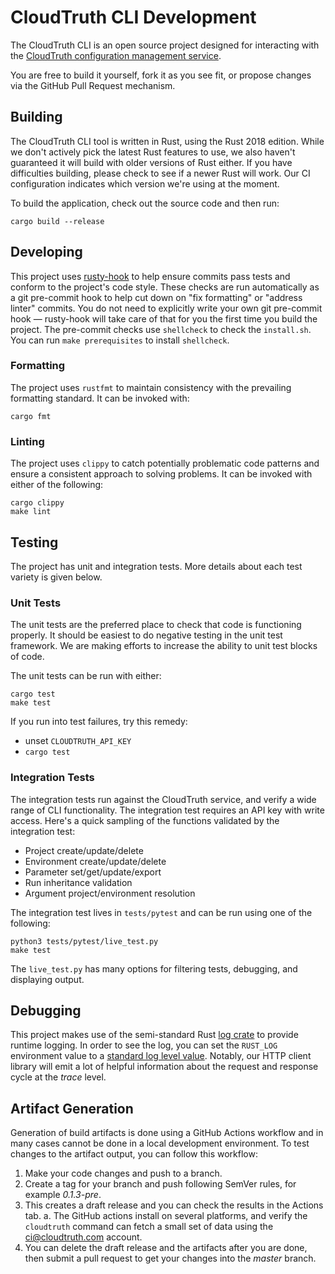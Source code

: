 CloudTruth CLI Development
==========================

The CloudTruth CLI is an open source project designed for interacting with the 
[CloudTruth configuration management service](https://cloudtruth.com).

You are free to build it yourself, fork it as you see fit, or propose changes via the GitHub Pull 
Request mechanism.

Building
--------

The CloudTruth CLI tool is written in Rust, using the Rust 2018 edition.
While we don't actively pick the latest Rust features to use, we also haven't guaranteed it will 
build with older versions of Rust either.
If you have difficulties building, please check to see if a newer Rust will work.
Our CI configuration indicates which version we're using at the moment.

To build the application, check out the source code and then run:

`cargo build --release`

Developing
----------

This project uses [rusty-hook](https://github.com/swellaby/rusty-hook) to help ensure commits pass 
tests and conform to the project's code style.
These checks are run automatically as a git pre-commit hook to help cut down on "fix formatting" or 
"address linter" commits.
You do not need to explicitly write your own git pre-commit hook &mdash; rusty-hook will take care 
of that for you the first time you build the project.
The pre-commit checks use `shellcheck` to check the `install.sh`.  You can run `make prerequisites` 
to install `shellcheck`.

### Formatting

The project uses `rustfmt` to maintain consistency with the prevailing formatting standard.
It can be invoked with:

`cargo fmt`

### Linting

The project uses `clippy` to catch potentially problematic code patterns and ensure a consistent 
approach to solving problems.
It can be invoked with either of the following:

```
cargo clippy
make lint
```

Testing
-------

The project has unit and integration tests. More details about each test variety is given below.

### Unit Tests

The unit tests are the preferred place to check that code is functioning properly. It should be 
easiest to do negative testing in the unit test framework. We are making efforts to increase the
ability to unit test blocks of code.

The unit tests can be run with either:

```
cargo test
make test
```

If you run into test failures, try this remedy:

- unset `CLOUDTRUTH_API_KEY`
- `cargo test`

### Integration Tests

The integration tests run against the CloudTruth service, and verify a wide range of CLI 
functionality. The integration test requires an API key with write access.  Here's a quick sampling
of the functions validated by the integration test:
* Project create/update/delete
* Environment create/update/delete
* Parameter set/get/update/export
* Run inheritance validation
* Argument project/environment resolution

The integration test lives in `tests/pytest` and can be run using one of the following:
```
python3 tests/pytest/live_test.py
make test
```

The `live_test.py` has many options for filtering tests, debugging, and displaying output.

Debugging
---------

This project makes use of the semi-standard Rust [log crate](https://crates.io/crates/log) to 
provide runtime logging.
In order to see the log, you can set the `RUST_LOG` environment value to a 
[standard log level value](https://docs.rs/log/0.4.14/log/enum.Level.html).
Notably, our HTTP client library will emit a lot of helpful information about the request and 
response cycle at the _trace_ level.

Artifact Generation
-------------------

Generation of build artifacts is done using a GitHub Actions workflow and in many cases cannot be 
done in a local development environment.  To test changes to the artifact output, you can follow 
this workflow:

1. Make your code changes and push to a branch.
2. Create a tag for your branch and push following SemVer rules, for example _0.1.3-pre_.
3. This creates a draft release and you can check the results in the Actions tab.
   a. The GitHub actions install on several platforms, and verify the `cloudtruth` command can
      fetch a small set of data using the ci@cloudtruth.com account.
4. You can delete the draft release and the artifacts after you are done, then submit a pull request
   to get your changes into the _master_ branch.
